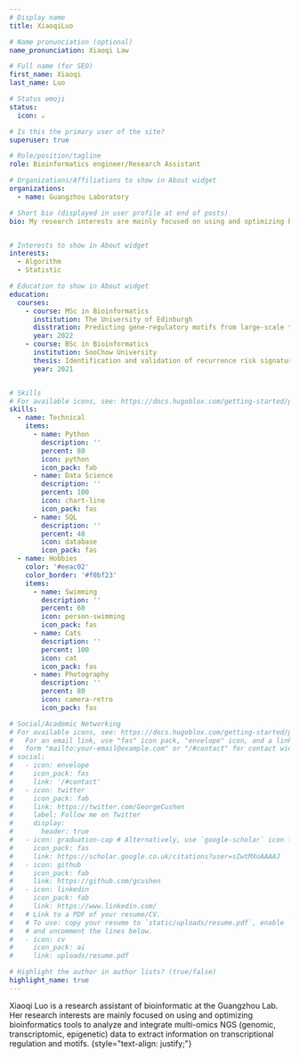 ```yaml
---
# Display name
title: XiaoqiLuo

# Name pronunciation (optional)
name_pronunciation: Xiaoqi Law

# Full name (for SEO)
first_name: Xiaoqi
last_name: Luo

# Status emoji
status:
  icon: ☕️

# Is this the primary user of the site? 
superuser: true

# Role/position/tagline
role: Bioinformatics engineer/Research Assistant

# Organizations/Affiliations to show in About widget
organizations:
  - name: Guangzhou Laboratory

# Short bio (displayed in user profile at end of posts)
bio: My research interests are mainly focused on using and optimizing bioinformatics tools to analyze and integrate multi-omics NGS (genomic, transcriptomic, epigenetic) data to extract information on transcriptional regulation and motifs. | Cancer Risk Model / chronic disease


# Interests to show in About widget
interests:
  - Algorithm
  - Statistic

# Education to show in About widget
education:
  courses:
    - course: MSc in Bioinformatics 
      institution: The University of Edinburgh
      disstration: Predicting gene-regulatory motifs from large-scale transcriptome resources
      year: 2022
    - course: BSc in Bioinformatics
      institution: SooChow University
      thesis: Identification and validation of recurrence risk signature model of esophageal squamous cell carcinoma 
      year: 2021


# Skills
# For available icons, see: https://docs.hugoblox.com/getting-started/page-builder/#icons
skills:
  - name: Technical
    items:
      - name: Python
        description: ''
        percent: 80
        icon: python
        icon_pack: fab
      - name: Data Science
        description: ''
        percent: 100
        icon: chart-line
        icon_pack: fas
      - name: SQL
        description: ''
        percent: 40
        icon: database
        icon_pack: fas
  - name: Hobbies
    color: '#eeac02'
    color_border: '#f0bf23'
    items:
      - name: Swimming
        description: ''
        percent: 60
        icon: person-swimming
        icon_pack: fas
      - name: Cats
        description: ''
        percent: 100
        icon: cat
        icon_pack: fas
      - name: Photography
        description: ''
        percent: 80
        icon: camera-retro
        icon_pack: fas

# Social/Academic Networking
# For available icons, see: https://docs.hugoblox.com/getting-started/page-builder/#icons
#   For an email link, use "fas" icon pack, "envelope" icon, and a link in the
#   form "mailto:your-email@example.com" or "/#contact" for contact widget.
# social:
#   - icon: envelope
#     icon_pack: fas
#     link: '/#contact'
#   - icon: twitter
#     icon_pack: fab
#     link: https://twitter.com/GeorgeCushen
#     label: Follow me on Twitter
#     display:
#       header: true
#   - icon: graduation-cap # Alternatively, use `google-scholar` icon from `ai` icon pack
#     icon_pack: fas
#     link: https://scholar.google.co.uk/citations?user=sIwtMXoAAAAJ
#   - icon: github
#     icon_pack: fab
#     link: https://github.com/gcushen
#   - icon: linkedin
#     icon_pack: fab
#     link: https://www.linkedin.com/ 
#   # Link to a PDF of your resume/CV.
#   # To use: copy your resume to `static/uploads/resume.pdf`, enable `ai` icons in `params.yaml`,
#   # and uncomment the lines below.
#   - icon: cv
#     icon_pack: ai
#     link: uploads/resume.pdf

# Highlight the author in author lists? (true/false)
highlight_name: true
---
```


Xiaoqi Luo is a research assistant of bioinformatic at the Guangzhou Lab. Her research interests are mainly focused on using and optimizing bioinformatics tools to analyze and integrate multi-omics NGS (genomic, transcriptomic, epigenetic) data to extract information on transcriptional regulation and motifs. 
{style="text-align: justify;"}
